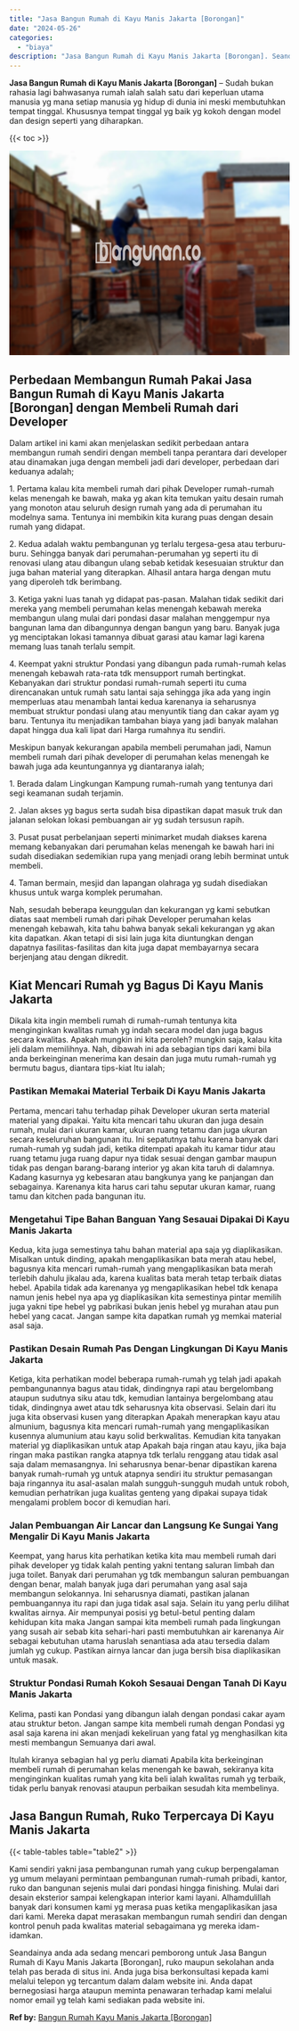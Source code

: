```yaml
---
title: "Jasa Bangun Rumah di Kayu Manis Jakarta [Borongan]"
date: "2024-05-26"
categories: 
  - "biaya"
description: "Jasa Bangun Rumah di Kayu Manis Jakarta [Borongan]. Seandainya anda ada sedang mencari pemborong untuk Jasa Bangun Rumah di Kayu Manis Jakarta [Borongan],..."
---
```


**Jasa Bangun Rumah di Kayu Manis Jakarta \[Borongan\]** – Sudah bukan rahasia lagi bahwasanya rumah ialah salah satu dari keperluan utama manusia yg mana setiap manusia yg hidup di dunia ini meski membutuhkan tempat tinggal. Khususnya tempat tinggal yg baik yg kokoh dengan model dan design seperti yang diharapkan.

{{< toc >}}

![Jasa Bangun Rumah di Kayu Manis Jakarta [Borongan]](/images/borong-bangunan-32.png)

## Perbedaan Membangun Rumah Pakai Jasa Bangun Rumah di Kayu Manis Jakarta \[Borongan\] dengan Membeli Rumah dari Developer

Dalam artikel ini kami akan menjelaskan sedikit perbedaan antara membangun rumah sendiri dengan membeli tanpa perantara dari developer atau dinamakan juga dengan membeli jadi dari developer, perbedaan dari keduanya adalah;

1\. Pertama kalau kita membeli rumah dari pihak Developer rumah-rumah kelas menengah ke bawah, maka yg akan kita temukan yaitu desain rumah yang monoton atau seluruh design rumah yang ada di perumahan itu modelnya sama. Tentunya ini membikin kita kurang puas dengan desain rumah yang didapat.

2\. Kedua adalah waktu pembangunan yg terlalu tergesa-gesa atau terburu-buru. Sehingga banyak dari perumahan-perumahan yg seperti itu di renovasi ulang atau dibangun ulang sebab ketidak kesesuaian struktur dan juga bahan material yang diterapkan. Alhasil antara harga dengan mutu yang diperoleh tdk berimbang.

3\. Ketiga yakni luas tanah yg didapat pas-pasan. Malahan tidak sedikit dari mereka yang membeli perumahan kelas menengah kebawah mereka membangun ulang mulai dari pondasi dasar malahan menggempur nya bangunan lama dan dibangunnya dengan bangun yang baru. Banyak juga yg menciptakan lokasi tamannya dibuat garasi atau kamar lagi karena memang luas tanah terlalu sempit.

4\. Keempat yakni struktur Pondasi yang dibangun pada rumah-rumah kelas menengah kebawah rata-rata tdk mensupport rumah bertingkat. Kebanyakan dari struktur pondasi rumah-rumah seperti itu cuma direncanakan untuk rumah satu lantai saja sehingga jika ada yang ingin memperluas atau menambah lantai kedua karenanya ia seharusnya membuat struktur pondasi ulang atau menyuntik tiang dan cakar ayam yg baru. Tentunya itu menjadikan tambahan biaya yang jadi banyak malahan dapat hingga dua kali lipat dari Harga rumahnya itu sendiri.

Meskipun banyak kekurangan apabila membeli perumahan jadi, Namun membeli rumah dari pihak developer di perumahan kelas menengah ke bawah juga ada keuntungannya yg diantaranya ialah;

1\. Berada dalam Lingkungan Kampung rumah-rumah yang tentunya dari segi keamanan sudah terjamin.

2\. Jalan akses yg bagus serta sudah bisa dipastikan dapat masuk truk dan jalanan selokan lokasi pembuangan air yg sudah tersusun rapih.

3\. Pusat pusat perbelanjaan seperti minimarket mudah diakses karena memang kebanyakan dari perumahan kelas menengah ke bawah hari ini sudah disediakan sedemikian rupa yang menjadi orang lebih berminat untuk membeli.

4\. Taman bermain, mesjid dan lapangan olahraga yg sudah disediakan khusus untuk warga komplek perumahan.

Nah, sesudah beberapa keunggulan dan kekurangan yg kami sebutkan diatas saat membeli rumah dari pihak Developer perumahan kelas menengah kebawah, kita tahu bahwa banyak sekali kekurangan yg akan kita dapatkan. Akan tetapi di sisi lain juga kita diuntungkan dengan dapatnya fasilitas-fasilitas dan kita juga dapat membayarnya secara berjenjang atau dengan dikredit.

## Kiat Mencari Rumah yg Bagus Di Kayu Manis Jakarta

Dikala kita ingin membeli rumah di rumah-rumah tentunya kita menginginkan kwalitas rumah yg indah secara model dan juga bagus secara kwalitas. Apakah mungkin ini kita peroleh? mungkin saja, kalau kita jeli dalam memilihnya. Nah, dibawah ini ada sebagian tips dari kami bila anda berkeinginan menerima kan desain dan juga mutu rumah-rumah yg bermutu bagus, diantara tips-kiat Itu ialah;

### Pastikan Memakai Material Terbaik Di Kayu Manis Jakarta

Pertama, mencari tahu terhadap pihak Developer ukuran serta material material yang dipakai. Yaitu kita mencari tahu ukuran dan juga desain rumah, mulai dari ukuran kamar, ukuran ruang tetamu dan juga ukuran secara keseluruhan bangunan itu. Ini sepatutnya tahu karena banyak dari rumah-rumah yg sudah jadi, ketika ditempati apakah itu kamar tidur atau ruang tetamu juga ruang dapur nya tidak sesuai dengan gambar maupun tidak pas dengan barang-barang interior yg akan kita taruh di dalamnya. Kadang kasurnya yg kebesaran atau bangkunya yang ke panjangan dan sebagainya. Karenanya kita harus cari tahu seputar ukuran kamar, ruang tamu dan kitchen pada bangunan itu.

### Mengetahui Tipe Bahan Banguan Yang Sesauai Dipakai Di Kayu Manis Jakarta

Kedua, kita juga semestinya tahu bahan material apa saja yg diaplikasikan. Misalkan untuk dinding, apakah mengaplikasikan bata merah atau hebel, bagusnya kita mencari rumah-rumah yang mengaplikasikan bata merah terlebih dahulu jikalau ada, karena kualitas bata merah tetap terbaik diatas hebel. Apabila tidak ada karenanya yg mengaplikasikan hebel tdk kenapa namun jenis hebel nya apa yg diaplikasikan kita semestinya pintar memilih juga yakni tipe hebel yg pabrikasi bukan jenis hebel yg murahan atau pun hebel yang cacat. Jangan sampe kita dapatkan rumah yg memkai material asal saja.

### Pastikan Desain Rumah Pas Dengan Lingkungan Di Kayu Manis Jakarta

Ketiga, kita perhatikan model beberapa rumah-rumah yg telah jadi apakah pembangunannya bagus atau tidak, dindingnya rapi atau bergelombang ataupun sudutnya siku atau tdk, kemudian lantainya bergelombang atau tidak, dindingnya awet atau tdk seharusnya kita observasi. Selain dari itu juga kita observasi kusen yang diterapkan Apakah menerapkan kayu atau almunium, bagusnya kita mencari rumah-rumah yang mengaplikasikan kusennya alumunium atau kayu solid berkwalitas. Kemudian kita tanyakan material yg diaplikasikan untuk atap Apakah baja ringan atau kayu, jika baja ringan maka pastikan rangka atapnya tdk terlalu renggang atau tidak asal saja dalam memasangnya. Ini seharusnya benar-benar dipastikan karena banyak rumah-rumah yg untuk atapnya sendiri itu struktur pemasangan baja ringannya itu asal-asalan malah sungguh-sungguh mudah untuk roboh, kemudian perhatrikan juga kualitas genteng yang dipakai supaya tidak mengalami problem bocor di kemudian hari.

### Jalan Pembuangan Air Lancar dan Langsung Ke Sungai Yang Mengalir Di Kayu Manis Jakarta

Keempat, yang harus kita perhatikan ketika kita mau membeli rumah dari pihak developer yg tidak kalah penting yakni tentang saluran limbah dan juga toilet. Banyak dari perumahan yg tdk membangun saluran pembuangan dengan benar, malah banyak juga dari perumahan yang asal saja membangun selokannya. Ini seharusnya diamati, pastikan jalanan pembuangannya itu rapi dan juga tidak asal saja. Selain itu yang perlu dilihat kwalitas airnya. Air mempunyai posisi yg betul-betul penting dalam kehidupan kita maka Jangan sampai kita membeli rumah pada lingkungan yang susah air sebab kita sehari-hari pasti membutuhkan air karenanya Air sebagai kebutuhan utama haruslah senantiasa ada atau tersedia dalam jumlah yg cukup. Pastikan airnya lancar dan juga bersih bisa diaplikasikan untuk masak.

### Struktur Pondasi Rumah Kokoh Sesauai Dengan Tanah Di Kayu Manis Jakarta

Kelima, pasti kan Pondasi yang dibangun ialah dengan pondasi cakar ayam atau struktur beton. Jangan sampe kita membeli rumah dengan Pondasi yg asal saja karena ini akan menjadi kekeliruan yang fatal yg menghasilkan kita mesti membangun Semuanya dari awal.

Itulah kiranya sebagian hal yg perlu diamati Apabila kita berkeinginan membeli rumah di perumahan kelas menengah ke bawah, sekiranya kita menginginkan kualitas rumah yang kita beli ialah kwalitas rumah yg terbaik, tidak perlu banyak renovasi ataupun perbaikan sesudah kita membelinya.

## Jasa Bangun Rumah, Ruko Terpercaya Di Kayu Manis Jakarta

{{< table-tables table="table2" >}}

Kami sendiri yakni jasa pembangunan rumah yang cukup berpengalaman yg umum melayani permintaan pembangunan rumah-rumah pribadi, kantor, ruko dan bangunan sejenis mulai dari pondasi hingga finishing. Mulai dari desain eksterior sampai kelengkapan interior kami layani. Alhamdulillah banyak dari konsumen kami yg merasa puas ketika mengaplikasikan jasa dari kami. Mereka dapat merasakan membangun rumah sendiri dan dengan kontrol penuh pada kwalitas material sebagaimana yg mereka idam-idamkan.

Seandainya anda ada sedang mencari pemborong untuk Jasa Bangun Rumah di Kayu Manis Jakarta \[Borongan\], ruko maupun sekolahan anda telah pas berada di situs ini. Anda juga bisa berkonsultasi kepada kami melalui telepon yg tercantum dalam dalam website ini. Anda dapat bernegosiasi harga ataupun meminta penawaran terhadap kami melalui nomor email yg telah kami sediakan pada website ini.

**Ref by:** [Bangun Rumah Kayu Manis Jakarta [Borongan]](https://id.wikipedia.org/wiki/Bangun)
